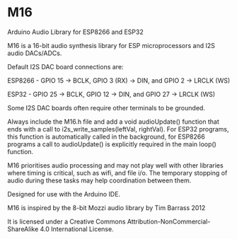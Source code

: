 # M16
Arduino Audio Library for ESP8266 and ESP32

M16 is a 16-bit audio synthesis library for ESP microprocessors and I2S audio DACs/ADCs.

Default I2S DAC board connections are:

ESP8266 - GPIO 15 -> BCLK, GPIO 3 (RX) -> DIN, and GPIO 2 -> LRCLK (WS)

ESP32 - GPIO 25 -> BCLK, GPIO 12 -> DIN, and GPIO 27 -> LRCLK (WS)

Some I2S DAC boards often require other terminals to be grounded.

Always include the M16.h file and add a void audioUpdate() function that ends with a call to i2s_write_samples(leftVal, rightVal). For ESP32 programs, this function is automatically called in the background, for ESP8266 programs a call to audioUpdate() is explicitly required in the main loop() function.

M16 prioritises audio processing and may not play well with other libraries where timing is critical, such as wifi, and file i/o. The temporary stopping of audio during these tasks may help coordination between them.

Designed for use with the Arduino IDE.

M16 is inspired by the 8-bit Mozzi audio library by Tim Barrass 2012

It is licensed under a Creative Commons Attribution-NonCommercial-ShareAlike 4.0 International License.
